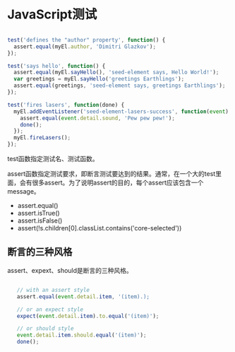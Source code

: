 # JavaScript测试

```javascript

test('defines the "author" property', function() {
  assert.equal(myEl.author, 'Dimitri Glazkov');
});

test('says hello', function() {
  assert.equal(myEl.sayHello(), 'seed-element says, Hello World!');
  var greetings = myEl.sayHello('greetings Earthlings');
  assert.equal(greetings, 'seed-element says, greetings Earthlings');
});

test('fires lasers', function(done) {
  myEl.addEventListener('seed-element-lasers-success', function(event) {
    assert.equal(event.detail.sound, 'Pew pew pew!');
    done();
  });
  myEl.fireLasers();
});

```

test函数指定测试名、测试函数。

assert函数指定测试要求，即断言测试要达到的结果。通常，在一个大的test里面，会有很多assert。为了说明assert的目的，每个assert应该包含一个message。

- assert.equal()
- assert.isTrue()
- assert.isFalse()
- assert(!s.children[0].classList.contains('core-selected'))

## 断言的三种风格

assert、expext、should是断言的三种风格。

```javascript

   // with an assert style
   assert.equal(event.detail.item, '(item).);

   // or an expect style
   expect(event.detail.item).to.equal('(item)');

   // or should style
   event.detail.item.should.equal('(item)');
   done();
```

